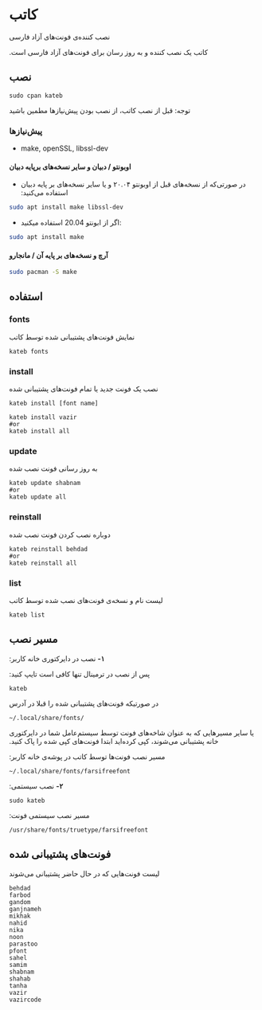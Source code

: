 # کاتب

نصب کننده‌ی فونت‌های آزاد فارسی

‫کاتب یک نصب کننده و به روز رسان برای فونت‌های آزاد فارسی است.

## نصب

	sudo cpan kateb

توجه: قبل از نصب کاتب، از نصب بودن پیش‌نیازها مطمین باشید

### پیش‌نیازها
- make, openSSL, libssl-dev

#### اوبونتو / دبیان و سایر نسخه‌های برپایه دبیان


- ‫در صورتی‌که از نسخه‌های قبل از اوبونتو ۲۰.۰۴ و یا سایر نسخه‌های بر پایه دبیان استفاده می‌کنید:

``` bash
sudo apt install make libssl-dev
```

- اگر از ابونتو 20.04 استفاده میکنید:

``` bash
sudo apt install make
```

#### آرچ و نسخه‌های بر پایه‌ آن / مانجارو

``` bash
sudo pacman -S make
```

## استفاده

### fonts
نمایش فونت‌های پشتیبانی شده توسط کاتب

	kateb fonts

### install
نصب یک فونت جدید یا تمام فونت‌های پشتیبانی شده

	kateb install [font name]

	kateb install vazir
	#or
	kateb install all

### update
به روز رسانی فونت نصب شده

	kateb update shabnam
	#or
	kateb update all

### reinstall
دوباره نصب کردن فونت نصب شده

	kateb reinstall behdad
	#or
	kateb reinstall all

### list
لیست نام و نسخه‌ی فونت‌های نصب شده توسط کاتب

	kateb list

## مسیر نصب
‫**۱-** نصب در دایرکتوری خانه کاربر:

‫پس از نصب در ترمینال تنها کافی است تایپ کنید:

	kateb

در صورتیکه فونت‌های پشتیبانی شده را قبلا در آدرس

	~/.local/share/fonts/

‫یا سایر مسیرهایی که به عنوان شاخه‌های فونت توسط سیستم‌عامل شما در دایرکتوری خانه پشتیبانی می‌شوند، کپی کرده‌اید ابتدا فونت‌های کپی شده را پاک کنید.

‫مسیر نصب فونت‌ها توسط کاتب در پوشه‌ی خانه کاربر:

	~/.local/share/fonts/farsifreefont

‫**۲-** نصب سیستمی:

	sudo kateb

‫مسیر نصب سیستمی فونت:

	/usr/share/fonts/truetype/farsifreefont

## فونت‌های پشتیبانی شده
لیست فونت‌هایی که در حال حاضر پشتیبانی می‌شوند

	behdad
	farbod
	gandom
	ganjnameh
	mikhak
	nahid
	nika
	noon
	parastoo
	pfont
	sahel
	samim
	shabnam
	shahab
	tanha
	vazir
	vazircode
